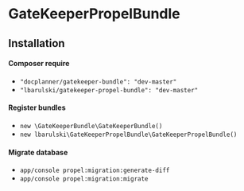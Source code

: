 GateKeeperPropelBundle
======================

## Installation
#### Composer require
 - `"docplanner/gatekeeper-bundle": "dev-master"`
 - `"lbarulski/gatekeeper-propel-bundle": "dev-master"`

#### Register bundles
 - `new \GateKeeperBundle\GateKeeperBundle()`
 - `new lbarulski\GateKeeperPropelBundle\GateKeeperPropelBundle()`

#### Migrate database
 - `app/console propel:migration:generate-diff`
 - `app/console propel:migration:migrate`

